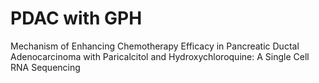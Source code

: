 # PDAC with GPH
Mechanism of Enhancing Chemotherapy Efficacy in Pancreatic Ductal Adenocarcinoma with Paricalcitol and Hydroxychloroquine: A Single Cell RNA Sequencing
